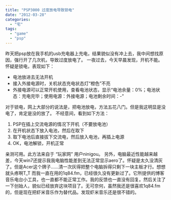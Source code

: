 ```yaml
---
title: "PSP3000 过度放电导致锁电"
date: "2012-03-28"
categories: 
  - "宅"
tags: 
  - "game"
  - "psp"
---
```


昨天把psp放在我手机的usb充电器上充电，结果貌似没有冲上去，我中间想找原因，强行开了几次机，导致过度放电了。 一夜过去，今天早晨发现，开机不能。怀疑是锁电，表现如下：

- 电池放进去无法开机
- 接入外接电源时，关机状态充电状态灯“橙色”不亮
- 外接电源可以正常开机使用，查看电池状态，显示“电池余量：0%；电池状态：充电完毕；使用电源：外接电源；电池剩余时间：-”

对于锁电，网上大部分的说法是，把电池放电，方法五花八门。但是我这明显是没电了，肯定是没的放了。 不经意间，看到如下方法：

1. PSP在插上交流电源的情况下开机（不要放电池）
2. 在开机状态下放入电池，然后在取下
3. 取下电池后直接拔下交流电，然后放入电池，再插上电源
4. OK，电池解锁，开机正常

亲测可用。此方法来自于 “玩家网” 用户ninigou。 另外，电脑最近性能越来越差，今天win7还提示我我电脑性能差到无法正常显示aero了。怀疑是太久没清灰了。但是Acer这个牌子……清一次灰得把整个电脑拆得只剩下一块主板才行。想想就头疼啊T\_T 而我一直在用的1q84.fm，已经很久没有更新过了。它所提供的博客音乐电台小工具，也一直都不能正常工作。我的反馈也一直没有回复。然后关注了一下创始人，貌似已经放弃这块项目了。无可奈何，虽然我还是很喜欢1q84.fm的，但是现在把虾米音乐作为替代品。发现虾米音乐还是很不错的。

